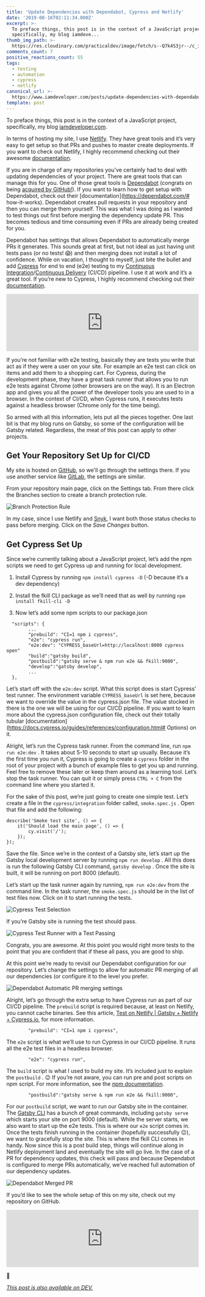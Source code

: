 ```yaml
---
title: 'Update Dependencies with Dependabot, Cypress and Netlify'
date: '2019-08-16T02:11:34.000Z'
excerpt: >-
  To preface things, this post is in the context of a JavaScript project,
  specifically, my blog iamdeve...
thumb_img_path: >-
  https://res.cloudinary.com/practicaldev/image/fetch/s--Q7k4S3jr--/c_imagga_scale,f_auto,fl_progressive,h_420,q_auto,w_1000/https://thepracticaldev.s3.amazonaws.com/i/jivsyirs8gft16kuji62.png
comments_count: 7
positive_reactions_count: 55
tags:
  - testing
  - automation
  - cypress
  - netlify
canonical_url: >-
  https://www.iamdeveloper.com/posts/update-dependencies-with-dependabot-cypress-and-netlify-3lkf/
template: post
---
```



To preface things, this post is in the context of a JavaScript project, specifically, my blog [iamdeveloper.com](https://iamdeveloper.com).

In terms of hosting my site, I use [Netlify](https://www.netlify.com). They have great tools and it’s very easy to get setup so that PRs and pushes to master create deployments. If you want to check out Netlify, I highly recommend checking out their awesome [documentation](https://www.netlify.com/docs/).

If you are in charge of any repositories you’ve certainly had to deal with updating dependencies of your project. There are great tools that can manage this for you. One of those great tools is [Dependabot](https://dependabot.com) (congrats on being [acquired by GitHub!](https://dependabot.com/blog/hello-github/)). If you want to learn how to get setup with Dependabot, check out their [documentation](https://dependabot.com/# how-it-works). Dependabot creates pull requests in your repository and then you can merge them yourself. This was what I was doing as I wanted to test things out first before merging the dependency update PR. This becomes tedious and time consuming even if PRs are already being created for you.

Dependabot has settings that allows Dependabot to automatically merge PRs it generates. This sounds great at first, but not ideal as just having unit tests pass (or no tests! 😱) and then merging does not install a lot of confidence. While on vacation, I thought to myself, just bite the bullet and add [Cypress](https://cypress.io) for end to end (e2e) testing to my [Continuous Integration](https://en.wikipedia.org/wiki/Continuous_integration)/[Continuous Delivery](https://en.wikipedia.org/wiki/Continuous_delivery) (CI/CD) pipeline. I use it at work and it’s a great tool. If you’re new to Cypress, I highly recommend checking out their [documentation](https://docs.cypress.io).


<iframe class="liquidTag" src="https://dev.to/embed/twitter?args=1161457130530123776" style="border: 0; width: 100%;"></iframe>


If you’re not familiar with e2e testing, basically they are tests you write that act as if they were a user on your site. For example an e2e test can click on items and add them to a shopping cart. For Cypress, during the development phase, they have a great task runner that allows you to run e2e tests against Chrome (other browsers are on the way). It is an Electron app and gives you all the power of the developer tools you are used to in a browser. In the context of CI/CD, when Cypress runs, it executes tests against a headless browser (Chrome only for the time being).

So armed with all this information, lets put all the pieces together. One last bit is that my blog runs on Gatsby, so some of the configuration will be Gatsby related. Regardless, the meat of this post can apply to other projects.

## Get Your Repository Set Up for CI/CD

My site is hosted on [GitHub](https://github.com), so we'll go through the settings there. If you use another service like [GitLab](https://gitlab.com), the settings are similar.

From your repository main page, click on the Settings tab. From there click the Branches section to create a branch protection rule.

![Branch Protection Rule](https://www.iamdeveloper.com/img/branch_protection_rules.png "Branch Protection Rule")

In my case, since I use Netlify and [Snyk](https://snyk.io), I want both those status checks to pass before merging. Click on the _Save Changes_ button.

## Get Cypress Set Up

Since we’re currently talking about a JavaScript project, let’s add the npm scripts we need to get Cypress up and running for local development.

1. Install Cypress by running 
`npm install cypress -D`
 (-D because it’s a dev dependency)
2. Install the fkill CLI package as we’ll need that as well by running 
`npm install fkill-cli -D`

3. Now let’s add some npm scripts to our package.json


```
  "scripts": {
		...
    	"prebuild": "CI=1 npm i cypress",
    	"e2e": "cypress run",
    	"e2e:dev": "CYPRESS_baseUrl=http://localhost:8000 cypress open"
		"build":"gatsby build",
		"postbuild":"gatsby serve & npm run e2e && fkill:9000",
		"develop":"gatsby develop",
		...
  },
```


Let’s start off with the 
`e2e:dev`
 script. What this script does is start Cypress’ test runner. The environment variable 
`CYPRESS_baseUrl`
 is set here, because we want to override the value in the cypress.json file. The value stocked in there is the one we will be using for our CI/CD pipeline. If you want to learn more about the cypress.json configuration file, check out their totally tubular [documentation](https://docs.cypress.io/guides/references/configuration.html# Options) on it.

Alright, let’s run the Cypress task runner. From the command line, run 
`npm run e2e:dev`
. It takes about 5-10 seconds to start up usually. Because it’s the first time you run it, Cypress is going to create a 
`cypress`
 folder in the root of your project with a bunch of example files to get you up and running. Feel free to remove these later or keep them around as a learning tool. Let’s stop the task runner. You can quit it or simply press 
`CTRL + C`
 from the command line where you started it.

For the sake of this post, we’re just going to create one simple test. Let’s create a file in the 
`cypress/integration`
 folder called, 
`smoke.spec.js`
. Open that file and add the following:


```
describe('Smoke test site', () => {
    it('Should load the main page', () => {
        cy.visit('/');
    });
});
```


Save the file. Since we’re in the context of a Gatsby site, let’s start up the Gatsby local development server by running 
`npm run develop`
. All this does is run the following Gatsby CLI command, 
`gatsby develop`
. Once the site is built, it will be running on port 8000 (default).

Let’s start up the task runner again by running, 
`npm run e2e:dev`
 from the command line. In the task runner, the 
`smoke.spec.js`
should be in the list of test files now. Click on it to start running the tests.

![Cypress Test Selection](https://www.iamdeveloper.com/img/cypress_test_selection.png "Cypress Test Selection")

If you’re Gatsby site is running the test should pass.

![Cypress Test Runner with a Test Passing](https://www.iamdeveloper.com/img/cypress_test_runner.png "Cypress Test Runner with a Test Passing")

Congrats, you are awesome. At this point you would right more tests to the point that you are confident that if these all pass, you are good to ship.

At this point we’re ready to revisit our Dependabot configuration for our repository. Let’s change the settings to allow for automatic PR merging of all our dependencies (or configure it to the level you prefer.

![Dependabot Automatic PR merging settings](https://www.iamdeveloper.com/img/dependabot_settings.png "Dependabot Automatic PR merging settings")

Alright, let’s go through the extra setup to have Cypress run as part of our CI/CD pipeline. The 
`prebuild`
 script is required because, at least on Netlify, you cannot cache binaries. See this article, [Test on Netlify | Gatsby + Netlify + Cypress.io](https://gatsby-blog-0a5be4.netlify.com/test-on-netlify/), for more information.


```
    	"prebuild": "CI=1 npm i cypress",
```


The 
`e2e`
 script is what we’ll use to run Cypress in our CI/CD pipeline. It runs all the e2e test files in a headless browser.


```
    	"e2e": "cypress run",
```


The 
`build`
 script is what I used to build my site. It’s included just to explain the 
`postbuild`
. 😉 If you’re not aware, you can run pre and post scripts on npm script. For more information, see the [npm documentation](https://docs.npmjs.com/misc/scripts).


```
		"postbuild":"gatsby serve & npm run e2e && fkill:9000",
```


For our 
`postbuild`
 script, we want to run our Gatsby site in the container. The [Gatsby CLI](https://www.gatsbyjs.org/docs/gatsby-cli) has a bunch of great commands, including 
`gatsby serve`
 which starts your site on port 9000 (default). While the server starts, we also want to start up the e2e tests. This is where our 
`e2e`
 script comes in. Once the tests finish running in the container (hopefully successfully 😉), we want to gracefully stop the site. This is where the fkill CLI comes in handy. Now since this is a post build step, things will continue along in Netlify deployment land and eventually the site will go live. In the case of a PR for dependency updates, this check will pass and because Dependabot is configured to merge PRs automatically, we’ve reached full automation of our dependency updates.

![Dependabot Merged PR](https://raw.githubusercontent.com/nickytonline/www.iamdeveloper.com/master/static/img/dependabot_merged_pr.png "Dependabot Merged PR")

If you’d like to see the whole setup of this on my site, check out my repository on GitHub.


<iframe class="liquidTag" src="https://dev.to/embed/github?args=https%3A%2F%2Fgithub.com%2Fnickytonline%2Fwww.iamdeveloper.com" style="border: 0; width: 100%;"></iframe>


👋

*[This post is also available on DEV.](https://dev.to/nickytonline/update-dependencies-with-dependabot-cypress-and-netlify-3lkf)*


<script>
const parent = document.getElementsByTagName('head')[0];
const script = document.createElement('script');
script.type = 'text/javascript';
script.src = 'https://cdnjs.cloudflare.com/ajax/libs/iframe-resizer/4.1.1/iframeResizer.min.js';
script.charset = 'utf-8';
script.onload = function() {
    window.iFrameResize({}, '.liquidTag');
};
parent.appendChild(script);
</script>    
